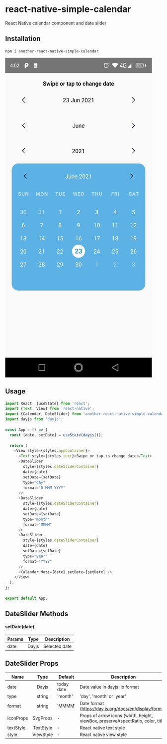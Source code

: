 # react-native-simple-calendar

React Native calendar component and date slider

## Installation

`npm i another-react-native-simple-calendar`

![](screenshot.jpg)

## Usage

```javascript
import React, {useState} from 'react';
import {Text, View} from 'react-native';
import {Calendar, DateSlider} from 'another-react-native-simple-calendar';
import dayjs from 'dayjs';

const App = () => {
  const [date, setDate] = useState(dayjs());

  return (
    <View style={styles.appContainer}>
      <Text style={styles.text}>Swipe or tap to change date</Text>
      <DateSlider
        style={styles.dateSliderContainer}
        date={date}
        setDate={setDate}
        type="day"
        format="D MMM YYYY"
      />
      <DateSlider
        style={styles.dateSliderContainer}
        date={date}
        setDate={setDate}
        type="month"
        format="MMMM"
      />
      <DateSlider
        style={styles.dateSliderContainer}
        date={date}
        setDate={setDate}
        type="year"
        format="YYYY"
      />
      <Calendar date={date} setDate={setDate} />
    </View>
  );
};

export default App;

```

## DateSlider Methods

#### setDate(date)

| Params | Type  | Description  |
| ------ |:-----:| ------------ |
| date   | Dayjs | Selected date |

## DateSlider Props

| Name      | Type          | Default    | Description  |
| --------- |:-------------:| ---------- | ------------ |
| date      | Dayjs         | today date | Date value in dayjs lib format |
| type      | string        | 'month'    | 'day', 'month' or 'year' |
| format    | string        | 'MMMM'     | Date format (https://day.js.org/docs/en/display/format) |
| iconProps | SvgProps      | -          | Props of arrow icons (width, height, viewBox, preserveAspectRatio, color, title) |
| textStyle | TextStyle     | -          | React native text style |
| style     | ViewStyle     | -          | React native view style |